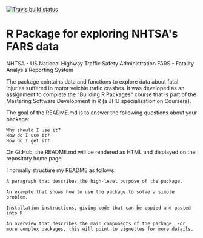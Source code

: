 [![Travis build status](https://travis-ci.org/vbeakovic/fars.svg?branch=master)](https://travis-ci.org/vbeakovic/fars)


# R Package for exploring NHTSA's FARS data

NHTSA - US National Highway Traffic Safety Administration
FARS - Fatality Analysis Reporting System

The package cointains data and functions to explore data about fatal injuries suffered in motor veichle trafic crashes.
It was developed as an assignment to complete the "Building R Packages" course that is part of the Mastering Software Development in R (a JHU specialization on Coursera).



The goal of the README.md is to answer the following questions about your package:

    Why should I use it?
    How do I use it?
    How do I get it?

On GitHub, the README.md will be rendered as HTML and displayed on the repository home page.

I normally structure my README as follows:

    A paragraph that describes the high-level purpose of the package.

    An example that shows how to use the package to solve a simple problem.

    Installation instructions, giving code that can be copied and pasted into R.

    An overview that describes the main components of the package. For more complex packages, this will point to vignettes for more details.


